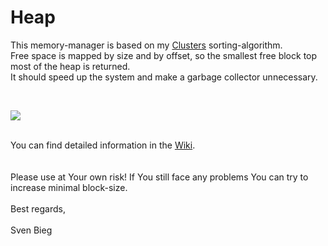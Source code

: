 <h1>Heap</h1>

<p>
This memory-manager is based on my <a href="http://www.github.com/svenbieg/clusters">Clusters</a> sorting-algorithm.<br />
Free space is mapped by size and by offset, so the smallest free block top most of the heap is returned.<br />
It should speed up the system and make a garbage collector unnecessary.<br />
</p><br />

<img src="https://github.com/svenbieg/Heap/assets/12587394/20f9e75f-6bd3-4a2b-8b9d-996acca5416f" /><br />
<br />

<p>
You can find detailed information in the <a href="https://github.com/svenbieg/Heap/wiki">Wiki</a>.<br />
<br /><br />
Please use at Your own risk! If You still face any problems You can try to increase minimal block-size.<br />
<br />
Best regards,<br />
<br />
Sven Bieg
</p><br />

<br /><br /><br /><br /><br />
